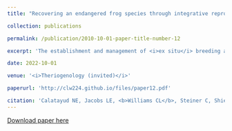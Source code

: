 ```yaml
---
title: "Recovering an endangered frog species through integrative reproductive technologies"

collection: publications

permalink: /publication/2010-10-01-paper-title-number-12

excerpt: 'The establishment and management of <i>ex situ</i> breeding and assurance populations around the globe are meant to provide short-term solutions to the formidable loss of amphibian diversity presently occurring. Large multi-scaled facilities, such as zoos and aquariums, can provide the infrastructure to safeguard species and populations. However, often even large, economically viable facilities lack the knowledge to efficiently cater to the plethora of environmentally controlled physiological strategies that amphibians possess. Anurans present a class of amphibians that have often been viewed as easy to maintain ex situ. However, while adult survival may be relatively successful it is rarely accompanied by good reproductive output, health, and fitness. Even more conspicuous is the low survivorship of offspring produced <i>ex situ</i> once they are translocated back into the wild. The mountain yellow-legged frog (<i>R. muscosa</i>) ex situ breeding program EBP is a prime example of the challenges that amphibians EBPs face. Although more research is needed, the <i>R. muscosa </i> program has increased reproductive output and health of its colony by incorporating reproductive technologies and strategic genetic management in conjunction with a greater understanding of the species' natural history, to produce and translocate viable animals each year. This paper highlights the EBPs past decade of research featuring the program's contribution to building empirical, multidisciplinary approaches that boost the robustness of an endangered species, by safeguarding existing genetic diversity and maximizing fitness and survival outcomes.'

date: 2022-10-01

venue: '<i>Theriogenology (invited)</i>'

paperurl: 'http://clw224.github.io/files/paper12.pdf'

citation: 'Calatayud NE, Jacobs LE, <b>Williams CL</b>, Steiner C, Shier D (2022). Recovering an endangered frog species using integrative reproductive technologies, <i>Theriogenology </i>191: 141-152.'
---
```


[Download paper here](http://clw224.github.io/files/paper11.pdf)
